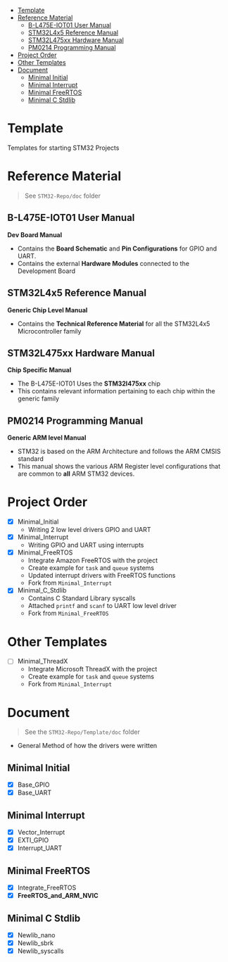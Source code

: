 - [Template](#template)
- [Reference Material](#reference-material)
  - [B-L475E-IOT01 User Manual](#b-l475e-iot01-user-manual)
  - [STM32L4x5 Reference Manual](#stm32l4x5-reference-manual)
  - [STM32L475xx Hardware Manual](#stm32l475xx-hardware-manual)
  - [PM0214 Programming Manual](#pm0214-programming-manual)
- [Project Order](#project-order)
- [Other Templates](#other-templates)
- [Document](#document)
  - [Minimal Initial](#minimal-initial)
  - [Minimal Interrupt](#minimal-interrupt)
  - [Minimal FreeRTOS](#minimal-freertos)
  - [Minimal C Stdlib](#minimal-c-stdlib)

# Template

Templates for starting STM32 Projects

# Reference Material 

> See `STM32-Repo/doc` folder

## B-L475E-IOT01 User Manual

**Dev Board Manual**

- Contains the **Board Schematic** and **Pin Configurations** for GPIO and UART.
- Contains the external **Hardware Modules** connected to the Development Board

## STM32L4x5 Reference Manual

**Generic Chip Level Manual**

- Contains the **Technical Reference Material** for all the STM32L4x5 Microcontroller family

## STM32L475xx Hardware Manual

**Chip Specific Manual**

- The B-L475E-IOT01 Uses the **STM32l475xx** chip
- This contains relevant information pertaining to each chip within the generic family

## PM0214 Programming Manual

**Generic ARM level Manual**

- STM32 is based on the ARM Architecture and follows the ARM CMSIS standard
- This manual shows the various ARM Register level configurations that are common to **all** ARM STM32 devices.

# Project Order

- [x] Minimal_Initial
  - Writing 2 low level drivers GPIO and UART
- [x] Minimal_Interrupt
  - Writing GPIO and UART using interrupts
- [x] Minimal_FreeRTOS
  - Integrate Amazon FreeRTOS with the project
  - Create example for `task` and `queue` systems
  - Updated interrupt drivers with FreeRTOS functions
  - Fork from `Minimal_Interrupt`
- [x] Minimal_C_Stdlib
  - Contains C Standard Library syscalls
  - Attached `printf` and `scanf` to UART low level driver 
  - Fork from `Minimal_FreeRTOS`

# Other Templates

- [ ] Minimal_ThreadX
  - Integrate Microsoft ThreadX with the project
  - Create example for `task` and `queue` systems
  - Fork from `Minimal_Interrupt` 

# Document

> See the `STM32-Repo/Template/doc` folder

- General Method of how the drivers were written

## Minimal Initial

- [x] Base_GPIO
- [x] Base_UART

## Minimal Interrupt

- [x] Vector_Interrupt
- [x] EXTI_GPIO
- [x] Interrupt_UART

## Minimal FreeRTOS

- [x] Integrate_FreeRTOS
- [x] **FreeRTOS_and_ARM_NVIC**

## Minimal C Stdlib

- [x] Newlib_nano
- [x] Newlib_sbrk
- [x] Newlib_syscalls
